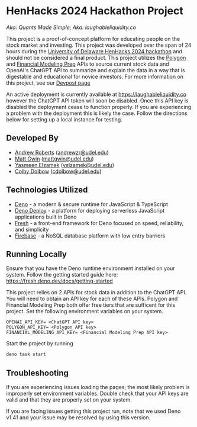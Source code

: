 # HenHacks 2024 Hackathon Project
*Aka: Quants Made Simple; Aka: laughableliquidity.co*

This project is a proof-of-concept platform for educating people on the stock
market and investing. This project was developed over the span of 24 hours
during the [University of Delaware HenHacks 2024 hackathon](https://www.henhackshackathon.com/) and should
not be considered a final product. This project utilizes the [Polygon](https://polygon.io) and [Financial Modeling Prep](https://site.financialmodelingprep.com)
APIs to source current stock data and OpenAI's ChatGPT API to summarize and
explain the data in a way that is digestable and educational for novice investors.
For more information on this project, see our [Devpost page](https://devpost.com/software/quants-made-simple)

An active deployment is currently available at https://laughableliquidity.co
however the ChatGPT API token will soon be disabled. Once this API key is
disabled the deployment cease to function properly. If you are experiencing a
problem with the deployment this is likely the case. Follow the directions below
for setting up a local instance for testing.

## Developed By

- [Andrew Roberts](https://github.com/azroberts8) (andrewzr@udel.edu)
- [Matt Gwin](https://github.com/mattgwin29) (mattgwin@udel.edu)
- [Yasmeen Elzamek](https://github.com/yelzamek) (yelzamek@udel.edu)
- [Colby Dolbow](https://github.com/Cdolbow) (cdolbow@udel.edu)

## Technologies Utilized

- [Deno](https://deno.com) - a modern & secure runtime for JavaScript & TypeScript
- [Deno Deploy](https://deno.com/deploy) - a platform for deploying serverless JavaScript applications built in Deno
- [Fresh](https://fresh.deno.dev) - a front-end framework for Deno focused on speed, reliability, and simplicity
- [Firebase](https://firebase.google.com) - a NoSQL database platform with low entry barriers

## Running Locally

Ensure that you have the Deno runtime environment installed on your system.
Follow the getting started guide here: https://fresh.deno.dev/docs/getting-started

This project relies on 2 APIs for stock data in addition to the ChatGPT API.
You will need to obtain an API key for each of these APIs. Polygon and Financial
Modeling Prep both offer free tiers that are sufficent for this project. Set
the following environment variables on your system.

```
OPENAI_API_KEY= <ChatGPT API key>
POLYGON_API_KEY= <Polygon API key>
FINANCIAL_MODELING_API_KEY= <Financial Modeling Prep API key>
```

Start the project by running
```sh
deno task start
```

## Troubleshooting

If you are experiencing issues loading the pages, the most likely problem
is improperly set environment variables. Double check that your API keys
are valid and that they are properly set on your system.

If you are facing issues getting this project run, note that we used Deno v1.41
and your issue may be resolved by using this version.